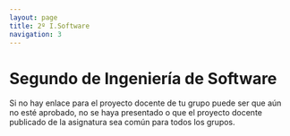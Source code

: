 ```yaml
---
layout: page
title: 2º I.Software
navigation: 3
---
```


# Segundo de Ingeniería de Software

Si no hay enlace para el proyecto docente de tu grupo puede ser que aún no esté aprobado, no se haya presentado o que el proyecto docente publicado de la asignatura sea común para todos los grupos.